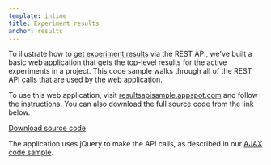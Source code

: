 ```yaml
---
template: inline
title: Experiment results
anchor: results
---
```

To illustrate how to [get experiment results](/rest/#get-results) via the REST API, we've built a basic web application that gets the top-level results for the active experiments in a project.  This code sample walks through all of the REST API calls that are used by the web application.

To use this web application, visit <a target="_blank" href="http://resultsapisample.appspot.com">resultsapisample.appspot.com</a> and follow the instructions.  You can also download the full source code from the link below.

<a class="btn btn-primary" target="_blank" href="https://github.com/optimizely/optimizely-api-samples/tree/master/results_api_sample">Download source code</a>

The application uses jQuery to make the API calls, as described in our [AJAX code sample](#ajax).
